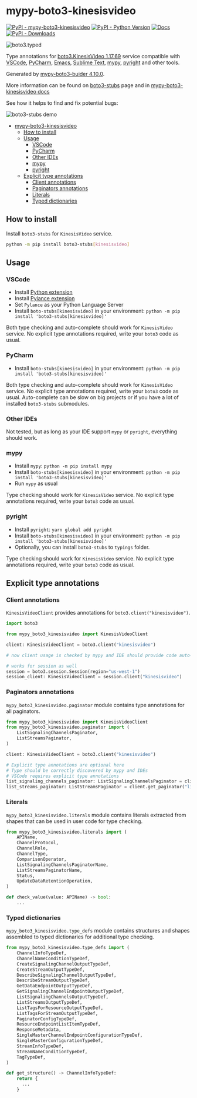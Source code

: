 # mypy-boto3-kinesisvideo

[![PyPI - mypy-boto3-kinesisvideo](https://img.shields.io/pypi/v/mypy-boto3-kinesisvideo.svg?color=blue)](https://pypi.org/project/mypy-boto3-kinesisvideo)
[![PyPI - Python Version](https://img.shields.io/pypi/pyversions/mypy-boto3-kinesisvideo.svg?color=blue)](https://pypi.org/project/mypy-boto3-kinesisvideo)
[![Docs](https://img.shields.io/readthedocs/mypy-boto3-builder.svg?color=blue)](https://mypy-boto3-builder.readthedocs.io/)
[![PyPI - Downloads](https://img.shields.io/pypi/dw/mypy-boto3-kinesisvideo?color=blue)](https://pypistats.org/packages/mypy-boto3-kinesisvideo)

![boto3.typed](https://github.com/vemel/mypy_boto3_builder/raw/master/logo.png)

Type annotations for
[boto3.KinesisVideo 1.17.69](https://boto3.amazonaws.com/v1/documentation/api/1.17.69/reference/services/kinesisvideo.html#KinesisVideo)
service compatible with [VSCode](https://code.visualstudio.com/),
[PyCharm](https://www.jetbrains.com/pycharm/),
[Emacs](https://www.gnu.org/software/emacs/),
[Sublime Text](https://www.sublimetext.com/),
[mypy](https://github.com/python/mypy),
[pyright](https://github.com/microsoft/pyright) and other tools.

Generated by
[mypy-boto3-buider 4.10.0](https://github.com/vemel/mypy_boto3_builder).

More information can be found on
[boto3-stubs](https://pypi.org/project/boto3-stubs/) page and in
[mypy-boto3-kinesisvideo docs](https://github.com/vemel/mypy_boto3_builder/service_docs/mypy_boto3_kinesisvideo/README.md)

See how it helps to find and fix potential bugs:

![boto3-stubs demo](https://github.com/vemel/mypy_boto3_builder/raw/master/demo.gif)

- [mypy-boto3-kinesisvideo](#mypy-boto3-kinesisvideo)
  - [How to install](#how-to-install)
  - [Usage](#usage)
    - [VSCode](#vscode)
    - [PyCharm](#pycharm)
    - [Other IDEs](#other-ides)
    - [mypy](#mypy)
    - [pyright](#pyright)
  - [Explicit type annotations](#explicit-type-annotations)
    - [Client annotations](#client-annotations)
    - [Paginators annotations](#paginators-annotations)
    - [Literals](#literals)
    - [Typed dictionaries](#typed-dictionaries)

## How to install

Install `boto3-stubs` for `KinesisVideo` service.

```bash
python -m pip install boto3-stubs[kinesisvideo]
```

## Usage

### VSCode

- Install
  [Python extension](https://marketplace.visualstudio.com/items?itemName=ms-python.python)
- Install
  [Pylance extension](https://marketplace.visualstudio.com/items?itemName=ms-python.vscode-pylance)
- Set `Pylance` as your Python Language Server
- Install `boto-stubs[kinesisvideo]` in your environment:
  `python -m pip install 'boto3-stubs[kinesisvideo]'`

Both type checking and auto-complete should work for `KinesisVideo` service. No
explicit type annotations required, write your `boto3` code as usual.

### PyCharm

- Install `boto-stubs[kinesisvideo]` in your environment:
  `python -m pip install 'boto3-stubs[kinesisvideo]'`

Both type checking and auto-complete should work for `KinesisVideo` service. No
explicit type annotations required, write your `boto3` code as usual.
Auto-complete can be slow on big projects or if you have a lot of installed
`boto3-stubs` submodules.

### Other IDEs

Not tested, but as long as your IDE support `mypy` or `pyright`, everything
should work.

### mypy

- Install `mypy`: `python -m pip install mypy`
- Install `boto-stubs[kinesisvideo]` in your environment:
  `python -m pip install 'boto3-stubs[kinesisvideo]'`
- Run `mypy` as usual

Type checking should work for `KinesisVideo` service. No explicit type
annotations required, write your `boto3` code as usual.

### pyright

- Install `pyright`: `yarn global add pyright`
- Install `boto-stubs[kinesisvideo]` in your environment:
  `python -m pip install 'boto3-stubs[kinesisvideo]'`
- Optionally, you can install `boto3-stubs` to `typings` folder.

Type checking should work for `KinesisVideo` service. No explicit type
annotations required, write your `boto3` code as usual.

## Explicit type annotations

### Client annotations

`KinesisVideoClient` provides annotations for `boto3.client("kinesisvideo")`.

```python
import boto3

from mypy_boto3_kinesisvideo import KinesisVideoClient

client: KinesisVideoClient = boto3.client("kinesisvideo")

# now client usage is checked by mypy and IDE should provide code auto-complete

# works for session as well
session = boto3.session.Session(region="us-west-1")
session_client: KinesisVideoClient = session.client("kinesisvideo")
```

### Paginators annotations

`mypy_boto3_kinesisvideo.paginator` module contains type annotations for all
paginators.

```python
from mypy_boto3_kinesisvideo import KinesisVideoClient
from mypy_boto3_kinesisvideo.paginator import (
    ListSignalingChannelsPaginator,
    ListStreamsPaginator,
)

client: KinesisVideoClient = boto3.client("kinesisvideo")

# Explicit type annotations are optional here
# Type should be correctly discovered by mypy and IDEs
# VSCode requires explicit type annotations
list_signaling_channels_paginator: ListSignalingChannelsPaginator = client.get_paginator("list_signaling_channels")
list_streams_paginator: ListStreamsPaginator = client.get_paginator("list_streams")
```

### Literals

`mypy_boto3_kinesisvideo.literals` module contains literals extracted from
shapes that can be used in user code for type checking.

```python
from mypy_boto3_kinesisvideo.literals import (
    APIName,
    ChannelProtocol,
    ChannelRole,
    ChannelType,
    ComparisonOperator,
    ListSignalingChannelsPaginatorName,
    ListStreamsPaginatorName,
    Status,
    UpdateDataRetentionOperation,
)

def check_value(value: APIName) -> bool:
    ...
```

### Typed dictionaries

`mypy_boto3_kinesisvideo.type_defs` module contains structures and shapes
assembled to typed dictionaries for additional type checking.

```python
from mypy_boto3_kinesisvideo.type_defs import (
    ChannelInfoTypeDef,
    ChannelNameConditionTypeDef,
    CreateSignalingChannelOutputTypeDef,
    CreateStreamOutputTypeDef,
    DescribeSignalingChannelOutputTypeDef,
    DescribeStreamOutputTypeDef,
    GetDataEndpointOutputTypeDef,
    GetSignalingChannelEndpointOutputTypeDef,
    ListSignalingChannelsOutputTypeDef,
    ListStreamsOutputTypeDef,
    ListTagsForResourceOutputTypeDef,
    ListTagsForStreamOutputTypeDef,
    PaginatorConfigTypeDef,
    ResourceEndpointListItemTypeDef,
    ResponseMetadata,
    SingleMasterChannelEndpointConfigurationTypeDef,
    SingleMasterConfigurationTypeDef,
    StreamInfoTypeDef,
    StreamNameConditionTypeDef,
    TagTypeDef,
)

def get_structure() -> ChannelInfoTypeDef:
    return {
      ...
    }
```

